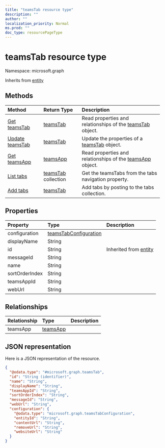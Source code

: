 ```yaml
---
title: "teamsTab resource type"
description: ""
author: ""
localization_priority: Normal
ms.prod: ""
doc_type: resourcePageType
---
```


# teamsTab resource type


Namespace: microsoft.graph




Inherits from [entity](../resources/entity.md)

## Methods
|Method|Return Type|Description|
|:---|:---|:---|
|[Get teamsTab](../api/teamstab-get.md)|[teamsTab](../resources/teamstab.md)|Read properties and relationships of the [teamsTab](../resources/teamstab.md) object.|
|[Update teamsTab](../api/teamstab-update.md)|[teamsTab](../resources/teamstab.md)|Update the properties of a [teamsTab](../resources/teamstab.md) object.|
|[Get teamsApp](../api/teamsapp-get.md)|[teamsApp](../resources/teamsapp.md)|Read properties and relationships of the [teamsApp](../resources/teamsapp.md) object.|
|[List tabs](../api/channel-list-tabs.md)|[teamsTab](../resources/teamstab.md) collection|Get the teamsTabs from the tabs navigation property.|
|[Add tabs](../api/channel-post-tabs.md)|[teamsTab](../resources/teamstab.md)|Add tabs by posting to the tabs collection.|

## Properties
|Property|Type|Description|
|:---|:---|:---|
|configuration|[teamsTabConfiguration](../resources/teamstabconfiguration.md)||
|displayName|String||
|id|String| Inherited from [entity](../resources/entity.md)|
|messageId|String||
|name|String||
|sortOrderIndex|String||
|teamsAppId|String||
|webUrl|String||

## Relationships
|Relationship|Type|Description|
|:---|:---|:---|
|teamsApp|[teamsApp](../resources/teamsapp.md)||

## JSON representation
Here is a JSON representation of the resource.
<!-- {
  "blockType": "resource",
  "keyProperty": "id",
  "@odata.type": "microsoft.graph.teamsTab",
  "baseType": "microsoft.graph.entity",
  "openType": false
}
-->
``` json
{
  "@odata.type": "#microsoft.graph.teamsTab",
  "id": "String (identifier)",
  "name": "String",
  "displayName": "String",
  "teamsAppId": "String",
  "sortOrderIndex": "String",
  "messageId": "String",
  "webUrl": "String",
  "configuration": {
    "@odata.type": "microsoft.graph.teamsTabConfiguration",
    "entityId": "String",
    "contentUrl": "String",
    "removeUrl": "String",
    "websiteUrl": "String"
  }
}
```

